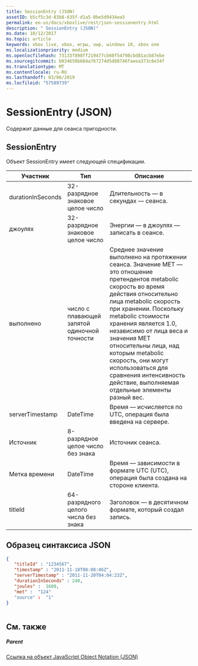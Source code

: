 ```yaml
---
title: SessionEntry (JSON)
assetID: b5cf5c3d-83b8-635f-d1a5-0be5d9434ea5
permalink: en-us/docs/xboxlive/rest/json-sessionentry.html
description: " SessionEntry (JSON)"
ms.date: 10/12/2017
ms.topic: article
keywords: xbox live, xbox, игры, uwp, windows 10, xbox one
ms.localizationpriority: medium
ms.openlocfilehash: 73133f898ff219477cb60f54798cbd81acb87ebe
ms.sourcegitcommit: b034650b684a767274d5d88746faeea373c8e34f
ms.translationtype: MT
ms.contentlocale: ru-RU
ms.lasthandoff: 03/06/2019
ms.locfileid: "57589739"
---
```

# <a name="sessionentry-json"></a>SessionEntry (JSON)
Содержит данные для сеанса пригодности. 
<a id="ID4EN"></a>

 
## <a name="sessionentry"></a>SessionEntry
 
Объект SessionEntry имеет следующей спецификации.
 
| Участник| Тип| Описание| 
| --- | --- | --- | 
| durationInSeconds| 32-разрядное знаковое целое число | Длительность — в секундах — сеанса. | 
| джоулях| 32-разрядное знаковое целое число | Энергии — в джоулях — записать в сеансе. | 
| выполнено| число с плавающей запятой одиночной точности| Среднее значение выполнено на протяжении сеанса. Значение MET — это отношение претендентов metabolic скорость во время действия относительно лица metabolic скорость при хранении. Поскольку metabolic стоимости хранения является 1.0, независимо от лица веса и значения MET относительны лица, над которым metabolic скорость, они могут использоваться для сравнения интенсивность действие, выполняемая отдельные элементы разный вес.| 
| serverTimestamp| DateTime| Время — исчисляется по UTC, операция была введена на сервере. | 
| Источник| 8-разрядное целое число без знака| Источник сеанса.| 
| Метка времени| DateTime| Время — зависимости в формате UTC (UTC), операция была создана на стороне клиента. | 
| titleId| 64-разрядного целого числа без знака| Заголовок — в десятичном формате, который создал запись.| 
  
<a id="ID4EFE"></a>

 
## <a name="sample-json-syntax"></a>Образец синтаксиса JSON
 

```json
{
   "titleId" : "1234567",
   "timestamp" : "2011-11-18T08:08:46Z",
   "serverTimestamp" : "2011-11-20T04:04:23Z",
   "durationInSeconds" : 240,
   "joules" :  1600,
   "met" :  "124"
   "source" :  "1"
}
    
```

  
<a id="ID4EOE"></a>

 
## <a name="see-also"></a>См. также
 
<a id="ID4EQE"></a>

 
##### <a name="parent"></a>Parent 

[Ссылка на объект JavaScript Object Notation (JSON)](atoc-xboxlivews-reference-json.md)

   